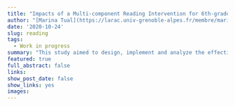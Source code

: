 ```yaml
---
title: "Impacts of a Multi-component Reading Intervention for 6th-grade Students: Results from a Clustered Randomized Controlled Trial"
author: "[Marina Tual](https://larac.univ-grenoble-alpes.fr/membre/marina-tual), [Maryse Bianco](https://larac.univ-grenoble-alpes.fr/membre/maryse-bianco), [Pascal Bressoux](https://larac.univ-grenoble-alpes.fr/membre/pascal-bressoux) and [Marc Gurgand](https://www.parisschoolofeconomics.eu/en/gurgand-marc/)"
date: '2020-10-24'
slug: reading
tags:
  - Work in progress
summary: "This study aimed to design, implement and analyze the effectiveness of a multicomponent reading comprehension intervention for sixth-grade students with reading difficulties. We conducted a clustered randomized study with 21 French middle schools. In ten of them, teachers have implemented fluency workshops and explicit comprehension instruction. We measure the impact on 568 target students, and show no statistically significant effect of the intervention. The lack of statistical effects contrasts with observations indicating that, overall, the school leaders and the teachers declared to be satisfied with the proposed device and the actions conducted. However, our results align with a growing research base showing that setting up additional support and disseminating research tools is not enough to observe real progress in students’ performance. Indeed, our field observations revealed significant implementation difficulties. "
featured: true
full_abstract: false
links:
show_post_date: false
show_links: yes
images:
---
```

